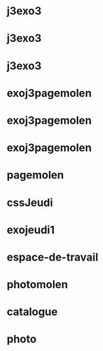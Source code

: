 # j3exo3
# j3exo3
# j3exo3
# exoj3pagemolen
# exoj3pagemolen
# exoj3pagemolen
# pagemolen
# cssJeudi
# exojeudi1
# espace-de-travail
# photomolen
# catalogue
# photo
